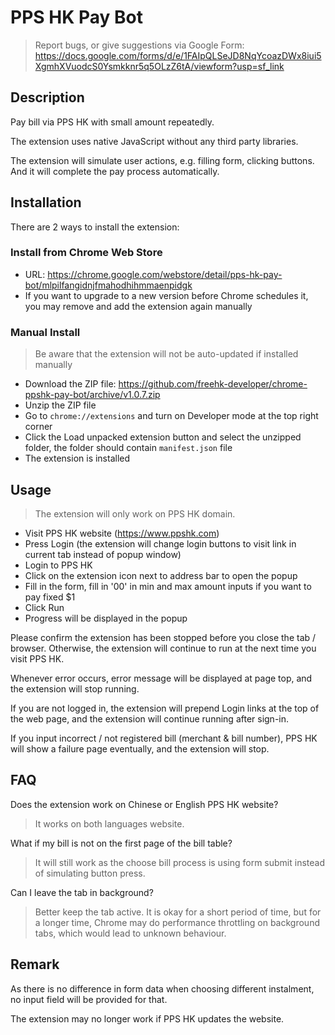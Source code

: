 # PPS HK Pay Bot

> Report bugs, or give suggestions via Google Form: https://docs.google.com/forms/d/e/1FAIpQLSeJD8NqYcoazDWx8iui5XgmhXVuodcS0Ysmkknr5q5OLzZ6tA/viewform?usp=sf_link

## Description

Pay bill via PPS HK with small amount repeatedly.

The extension uses native JavaScript without any third party libraries.

The extension will simulate user actions, e.g. filling form, clicking buttons.
And it will complete the pay process automatically.

## Installation

There are 2 ways to install the extension:

### Install from Chrome Web Store

- URL: <https://chrome.google.com/webstore/detail/pps-hk-pay-bot/mlpilfangidnjfmahodhihmmaenpidgk>
- If you want to upgrade to a new version before Chrome schedules it, you may remove and add the extension again manually

### Manual Install

> Be aware that the extension will not be auto-updated if installed manually

- Download the ZIP file: <https://github.com/freehk-developer/chrome-ppshk-pay-bot/archive/v1.0.7.zip>
- Unzip the ZIP file
- Go to `chrome://extensions` and turn on Developer mode at the top right corner
- Click the Load unpacked extension button and select the unzipped folder, the folder should contain `manifest.json` file
- The extension is installed

## Usage

> The extension will only work on PPS HK domain.

- Visit PPS HK website (<https://www.ppshk.com>)
- Press Login (the extension will change login buttons to visit link in current tab instead of popup window)
- Login to PPS HK
- Click on the extension icon next to address bar to open the popup
- Fill in the form, fill in '00' in min and max amount inputs if you want to pay fixed $1
- Click Run
- Progress will be displayed in the popup

Please confirm the extension has been stopped before you close the tab / browser.
Otherwise, the extension will continue to run at the next time you visit PPS HK.

Whenever error occurs, error message will be displayed at page top, and the extension will stop running.

If you are not logged in, the extension will prepend Login links at the top of the web page,
and the extension will continue running after sign-in.

If you input incorrect / not registered bill (merchant & bill number),
PPS HK will show a failure page eventually, and the extension will stop.

## FAQ

Does the extension work on Chinese or English PPS HK website?
> It works on both languages website.

What if my bill is not on the first page of the bill table?
> It will still work as the choose bill process is using form submit instead of simulating button press.

Can I leave the tab in background?
> Better keep the tab active. It is okay for a short period of time, but for a longer time, Chrome may do performance throttling on background tabs, which would lead to unknown behaviour.

## Remark

As there is no difference in form data when choosing different instalment, no input field will be provided for that.

The extension may no longer work if PPS HK updates the website.
